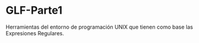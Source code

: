 # GLF-Parte1
Herramientas del entorno de programación UNIX que tienen como base las Expresiones Regulares.
